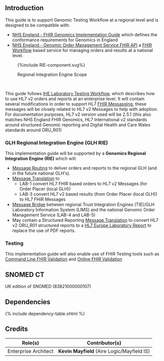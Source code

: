 
## Introduction

This guide is to support Genomic Testing Workflow at a regional level and is designed to be compatible with:

- [NHS England - FHIR Genomics Implementation Guide](https://simplifier.net/guide/fhir-genomics-implementation-guide/Home) which defines the conformance requirements for Genomics in England
- [NHS England - Genomic Order Management Service FHIR API](https://digital.nhs.uk/developer/api-catalogue/genomic-order-management-service-fhir) a [FHIR Workflow](https://hl7.org/fhir/R4/workflow.html) based service for managing orders and results at a national level.

<figure>
{%include RIE-component.svg%}
<p id="fX.X.X.X-X" class="figureTitle">Regional Integration Engine Scope</p>
</figure>
<br clear="all">

This guide follows [IHE Laboratory Testing Workflow](https://wiki.ihe.net/index.php/Laboratory_Testing_Workflow), which describes how to use HL7 v2 orders and reports at an enterprise level. It will contain several modifications in order to support HL7 [FHIR Messasging](https://hl7.org/fhir/R4/messaging.html), these messages will be closely related to HL7 v2 Messages to help with adoption.
For documentation purposes, HL7 v2 version used will be 2.5.1 (this also matches NHS England FHIR Genomics, HL7 International v2 standards around structured Genomic reporting and Digital Health and Care Wales standards around ORU_R01)

### GLH Regional Integration Engine (GLH RIE)

This implementation guide will be supported by a **Genomics Regional Integration Engine (RIE)** which will:

- [Message Routing](https://www.enterpriseintegrationpatterns.com/patterns/messaging/MessageRouter.html) to deliver orders and reports to the regional GLH (and in the future national GLH's).
- [Message Translation](https://www.enterpriseintegrationpatterns.com/patterns/messaging/MessageTranslator.html) to 
  - LAB-1 convert HL7 FHIR based orders to HL7 v2 Messages (for Order Placer (local GLH))
  - LAB-3 convert HL7 v2 based results (from Order Placer (local GLH)) to HL7 FHIR Messages
- [Message Bridge](https://www.enterpriseintegrationpatterns.com/patterns/messaging/MessagingBridge.html) between regional Trust Integration Engines (TIE)/GLH Laboratory Information System (LIMS) and the national Genomic Order Management Service (LAB-4 and LAB-5)
- May contain a Structured Reporting [Message Translation](https://www.enterpriseintegrationpatterns.com/patterns/messaging/MessageTranslator.html) to convert HL7 v2 ORU_R01 structured reports to a [HL7 Europe Laboratory Report](https://build.fhir.org/ig/hl7-eu/laboratory/) to replace the use of PDF reports.

### Testing 

This implementation guide will also enable use of FHIR Testing tools such as [Command Line FHIR Validation](https://confluence.hl7.org/display/FHIR/Using+the+FHIR+Validator) and [Online FHIR Validation](https://validator.fhir.org/)


## SNOMED CT

UK edition of SNOMED (83821000000107)

## Dependencies

{% include dependency-table.xhtml %}

## Credits

| Role(s)              | Contributor(s)  | 
|----------------------|-----------------|
| Enterprise Architect | **Kevin Mayfield** (Aire Logic/Mayfield IS) |      

